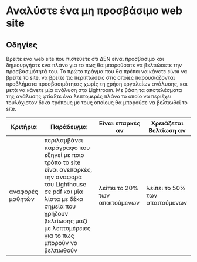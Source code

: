 # Αναλύστε ένα μη προσβάσιμο web site

## Οδηγίες

Βρείτε ένα web site που πιστεύετε ότι ΔΕΝ είναι προσβάσιμο και δημιουργήστε ένα πλάνο για το πως θα μπορούσατε να βελτιώσετε την προσβασιμότητά του. Το πρώτο πράγμα που θα πρέπει να κάνετε είναι να βρείτε το site, να βρείτε τις περιπτώσεις στις οποίες παρουσιάζονται προβλήματα προσβασιμότητας χωρίς τη χρήση εργαλείων ανάλυσης, και μετά να κάνετε μία ανάλυση στο Lightroom. Με βάση τα αποτελέσματα της ανάλυσης φτίαξτε ένα λεπτομερές πλάνο το οποίο να περιέχει τουλάχιστον δέκα τρόπους με τους οποίους θα μπορούσε να βελτιωθεί το site.



| Κριτήρια         | Παράδειγμα                                                                                                                                                      | Είναι επαρκές αν                    | Χρειάζεται Βελτίωση αν          |
| --------------   | -------------------------------------------------------------------------------------------------------------------------------------------------------------- | --------------------------- | --------------------------- |
| αναφορές μαθητών | περιλαμβάνει παράγραφο που εξηγεί με ποιο τρόπο το site είναι ανεπαρκές, την αναφορά του Lighthouse σε pdf και μία λίστα με δέκα σημεία που χρήζουν βελτίωσης μαζί με λεπτομέρειες για το πως μπορούν να βελτιωθούν | λείπει το 20% των απαιτούμενων | λείπει το 50% των απαιτούμενων |
